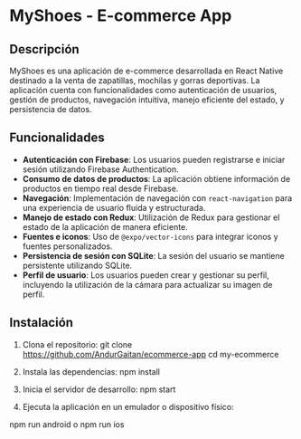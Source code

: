 # MyShoes - E-commerce App

## Descripción

MyShoes es una aplicación de e-commerce desarrollada en React Native destinado a la venta de zapatillas, mochilas y gorras deportivas. La aplicación cuenta con funcionalidades como autenticación de usuarios, gestión de productos, navegación intuitiva, manejo eficiente del estado, y persistencia de datos. 

## Funcionalidades

- **Autenticación con Firebase**: Los usuarios pueden registrarse e iniciar sesión utilizando Firebase Authentication.
- **Consumo de datos de productos**: La aplicación obtiene información de productos en tiempo real desde Firebase.
- **Navegación**: Implementación de navegación con `react-navigation` para una experiencia de usuario fluida y estructurada.
- **Manejo de estado con Redux**: Utilización de Redux para gestionar el estado de la aplicación de manera eficiente.
- **Fuentes e iconos**: Uso de `@expo/vector-icons` para integrar iconos y fuentes personalizados.
- **Persistencia de sesión con SQLite**: La sesión del usuario se mantiene persistente utilizando SQLite.
- **Perfil de usuario**: Los usuarios pueden crear y gestionar su perfil, incluyendo la utilización de la cámara para actualizar su imagen de perfil.

## Instalación

1. Clona el repositorio:
git clone https://github.com/AndurGaitan/ecommerce-app
cd my-ecommerce

2. Instala las dependencias: 
npm install

3. Inicia el servidor de desarrollo:
npm start

4. Ejecuta la aplicación en un emulador o dispositivo físico:

npm run android
o
npm run ios
